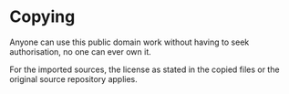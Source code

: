 # Copying
Anyone can use this public domain work without having to seek authorisation, no one can ever own it.

For the imported sources, the license as stated in the copied files or the original source repository applies.
